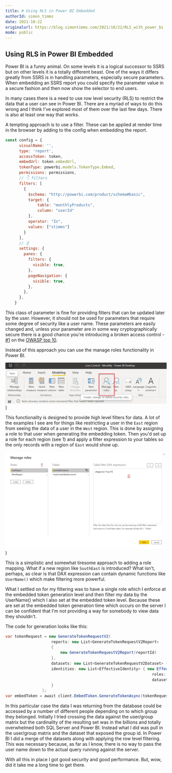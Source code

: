 ```yaml
---
title: # Using RLS in Power BI Embedded
authorId: simon_timms
date: 2021-10-22
originalurl: https://blog.simontimms.com/2021/10/22/RLS_with_power_bi
mode: public
---
```


## Using RLS in Power BI Embedded

Power BI is a funny animal. On some levels it is a logical successor to SSRS but on other levels it is a totally different beast. One of the ways it differs greatly from SSRS is in handling parameters, especially secure parameters. When embedding an SSRS report you could specify the parameter value in a secure fashion and then now show the selector to end users.

In many cases there is a need to use row level security (RLS) to restrict the data that a user can see in Power BI. There are a myriad of ways to do this wrong and I think I've explored most of them over the last few days. There is also at least one way that works. 

A tempting approach is to use a filter. These can be applied at render time in the browser by adding to the config when embedding the report. 

```javascript
const config = {
      visualName: '',
      type: 'report',
      accessToken: token, 
      embedUrl: token.embedUrl,
      tokenType: powerbi.models.TokenType.Embed,
      permissions: permissions,
      // 👇 filters
      filters: [
        {
          $schema: "http://powerbi.com/product/schema#basic",
          target: {
              table: "monthlyProducts",
              column: "userId"
          },
          operator: "In",
          values: ["stimms"]
        }
      ],
      // ☝️
      settings: {
        panes: {
          filters: {
            visible: true,
          },
          pageNavigation: {
            visible: true,
          },
        },
      },
    }
```

This class of parameter is fine for providing filters that can be updated later by the user. However, it should not be used for parameters that require some degree of security like a user name. These parameters are easily changed and, unless your parameter are in some way cryptographically secure there is a good chance you're introducing a broken access control - [#1](https://owasp.org/Top10/A01_2021-Broken_Access_Control/) on the [OWASP top 10](https://owasp.org/www-project-top-ten/). 

Instead of this approach you can use the manage roles functionality in Power BI. 

![](/images/2021-10-22-RLS_with_power_bi.md/2021-10-22-15-55-31.png))

This functionality is designed to provide high level filters for data. A lot of the examples I see are for things like restricting a user in the `East` region from seeing the data of a user in the `West` region. This is done by assigning a role to that user when generating the embedding token. Then you'd set up a role for each region (see 1) and apply a filter expression to your tables so the only records with a region of `East` would show up.

![](/images/2021-10-22-RLS_with_power_bi.md/2021-10-22-15-59-46.png))

This is a simplistic and somewhat tiresome approach to adding a role mapping. What if a new region like `SouthEast` is introduced? What isn't, perhaps, as clear is that DAX expression can contain dynamic functions like `UserName()` which make filtering more powerful. 

What I settled on for my filtering was to have a single role which I enforce at the embedded token generation level and then filter my data by the UserName() which I also set at the embedded token level. Because these are set at the embedded token generation time which occurs on the server I can be confident that I'm not providing a way for somebody to view data they shouldn't. 

The code for generation looks like this:

```csharp
var tokenRequest = new GenerateTokenRequestV2(
                    reports: new List<GenerateTokenRequestV2Report>
                    {
                        new GenerateTokenRequestV2Report(reportId)
                    },
                    datasets: new List<GenerateTokenRequestV2Dataset> { new GenerateTokenRequestV2Dataset(report.DatasetId) },
                    identities: new List<EffectiveIdentity> { new EffectiveIdentity(user.ContactId.ToString(),
                                                                roles: new List<string> { "ContactId" },
                                                                datasets: new List<String>{report.DatasetId })
                    }
                );
var embedToken = await client.EmbedToken.GenerateTokenAsync(tokenRequest);
```

In this particular case the data I was returning from the database could be accessed by a number of different people depending on to which group they belonged. Initially I tried crossing the data against the user/group matrix but the cardinality of the resulting set was in the billions and totally overwhelmed both SQL Server and Power BI. Instead what I did was pull in the user/group matrix and the dataset that exposed the group id. In Power BI I did a merge of the datasets along with applying the row level filtering. This was necessary because, as far as I know, there is no way to pass the user name down to the actual query running against the server. 

With all this in place I got good security and good performance. But, wow, did it take me a long time to get there. 